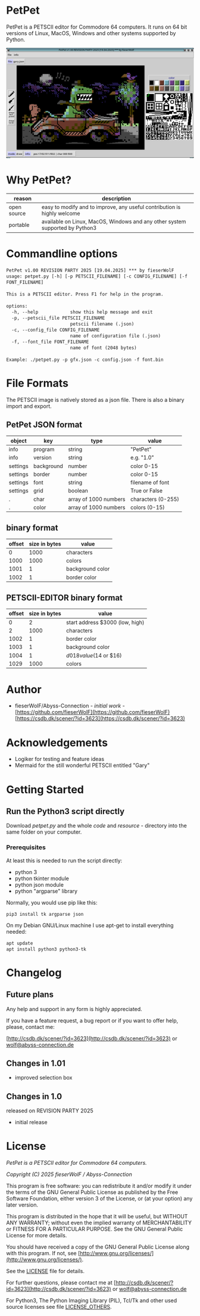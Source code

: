 # PetPet

PetPet is a PETSCII editor for Commodore 64 computers.
It runs on 64 bit versions of Linux, MacOS, Windows and other systems supported by Python. 

![screenshot](./screenshot.png)


# Why PetPet?

reason | description
---|---
open source | easy to modify and to improve, any useful contribution is highly welcome
portable | available on Linux, MacOS, Windows and any other system supported by Python3



# Commandline options

	PetPet v1.00 REVISION PARTY 2025 [19.04.2025] *** by fieserWolF
	usage: petpet.py [-h] [-p PETSCII_FILENAME] [-c CONFIG_FILENAME] [-f FONT_FILENAME]

	This is a PETSCII editor. Press F1 for help in the program.

	options:
	  -h, --help            show this help message and exit
	  -p, --petscii_file PETSCII_FILENAME
							petscii filename (.json)
	  -c, --config_file CONFIG_FILENAME
							name of configuration file (.json)
	  -f, --font_file FONT_FILENAME
							name of font (2048 bytes)

	Example: ./petpet.py -p gfx.json -c config.json -f font.bin



# File Formats

The PETSCII image is natively stored as a json file. There is also a binary import and export.

## PetPet JSON format

object | key | type | value
---|---|---|---
info | program | string | "PetPet"
info | version | string | e.g. "1.0"
settings | background | number | color 0-15
settings | border | number | color 0-15
settings | font | string | filename of font
settings | grid | boolean | True or False
. | char | array of 1000 numbers | characters (0-255)
. | color | array of 1000 numbers | colors (0-15)


## binary format

offset | size in bytes | value
---|---|---
0 | 1000 | characters
1000 | 1000 | colors
1001 | 1 | background color
1002 | 1 | border color


## PETSCII-EDITOR binary format

offset | size in bytes | value
---|---|---
0 | 2 | start address $3000 (low, high)
2 | 1000 | characters
1002 | 1 | border color
1003 | 1 | background color
1004 | 1 | $d018 value ($14 or $16)
1029 | 1000 | colors



# Author

* fieserWolF/Abyss-Connection - *initial work* - [https://github.com/fieserWolF](https://github.com/fieserWolF) [https://csdb.dk/scener/?id=3623](https://csdb.dk/scener/?id=3623)

# Acknowledgements

* Logiker for testing and feature ideas
* Mermaid for the still wonderful PETSCII entitled "Gary"
# Getting Started

## Run the Python3 script directly

Download _petpet.py_ and the whole _code_ and _resource_ - directory into the same folder on your computer.

### Prerequisites

At least this is needed to run the script directly:

- python 3
- python tkinter module
- python json module
- python "argparse" library


Normally, you would use pip like this:
```
pip3 install tk argparse json
```

On my Debian GNU/Linux machine I use apt-get to install everything needed:
```
apt update
apt install python3 python3-tk
```


# Changelog

## Future plans

Any help and support in any form is highly appreciated.

If you have a feature request, a bug report or if you want to offer help, please, contact me:


[http://csdb.dk/scener/?id=3623](http://csdb.dk/scener/?id=3623)
or
[wolf@abyss-connection.de](wolf@abyss-connection.de)



## Changes in 1.01

* improved selection box


## Changes in 1.0

released on REVISION PARTY 2025

- initial release
# License

_PetPet is a PETSCII editor for Commodore 64 computers._

_Copyright (C) 2025 fieserWolF / Abyss-Connection_

This program is free software: you can redistribute it and/or modify it under the terms of the GNU General Public License as published by the Free Software Foundation, either version 3 of the License, or (at your option) any later version.

This program is distributed in the hope that it will be useful, but WITHOUT ANY WARRANTY;
without even the implied warranty of MERCHANTABILITY or FITNESS FOR A PARTICULAR PURPOSE.
See the GNU General Public License for more details.

You should have received a copy of the GNU General Public License along with this program.
If not, see [http://www.gnu.org/licenses/](http://www.gnu.org/licenses/).

See the [LICENSE](LICENSE) file for details.

For further questions, please contact me at
[http://csdb.dk/scener/?id=3623](http://csdb.dk/scener/?id=3623)
or
[wolf@abyss-connection.de](wolf@abyss-connection.de)

For Python3, The Python Imaging Library (PIL), Tcl/Tk and other used source licenses see file [LICENSE_OTHERS](LICENSE_OTHERS).


